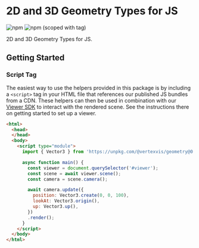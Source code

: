 <!-- DO NOT EDIT THE README.md DIRECTLY. THIS FILE IS AUTO-GENERATED. -->
<!-- INSTEAD EDIT README.template.md -->

# 2D and 3D Geometry Types for JS

![npm](https://img.shields.io/npm/v/@vertexvis/geometry)
![npm (scoped with tag)](https://img.shields.io/npm/v/@vertexvis/viewer/canary)

2D and 3D Geometry Types for JS.

## Getting Started

### Script Tag

The easiest way to use the helpers provided in this package is by including a `<script>`
tag in your HTML file that references our published JS bundles from a CDN. These helpers
can then be used in combination with our [Viewer SDK](https://www.npmjs.com/package/@vertexvis/viewer)
to interact with the rendered scene. See the instructions there on getting started to set up a
viewer.

```html
<html>
  <head>
  </head>
  <body>
    <script type="module">
      import { Vector3 } from 'https://unpkg.com/@vertexvis/geometry@0.9.25/dist/cdn/bundle.esm.js';

      async function main() {
        const viewer = document.querySelector('#viewer');
        const scene = await viewer.scene();
        const camera = scene.camera();

        await camera.update({
          position: Vector3.create(0, 0, 100),
          lookAt: Vector3.origin(),
          up: Vector3.up(),
        })
        .render();
      }
    </script>
  </body>
</html>
```
